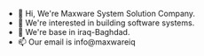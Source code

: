 - 👋 Hi, We're Maxware System Solution Company.
- 👀 We're interested in building software systems.
- 🌱 We're base in iraq-Baghdad.
- 📫 Our email is info@maxwareiq 

<!---
Maxwareiq/Maxwareiq is a ✨ special ✨ repository because its `README.md` (this file) appears on your GitHub profile.
You can click the Preview link to take a look at your changes.
--->
